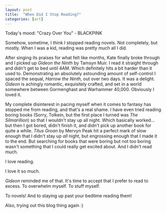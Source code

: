 ```yaml
---
layout: post
title:  "When Did I Stop Reading?"
categories: [art]
---
```


Today's mood: "Crazy Over You" - BLACKPINK

Somehow, sometime, I think I stopped reading novels. Not completely, but mostly. When I was a kid, reading was pretty much all I did.

After singing its praises for what felt like months, Kate finally broke through and I picked up *Gideon the Ninth* by Tamsyn Muir. I read it straight through and didn't get to bed until 4AM. Which definitely hits a bit harder than it used to. Demonstrating an absolutely astounding amount of self-control I spaced the sequal, *Harrow the Ninth*, out over two days. It was a delight. *Gideon* is achingly romantic, exquisitely crafted, and set in a world somewhere between Gormenghast and Warhammer 40,000. Obviously I loved it.

<!--more-->

My complete disinterest in pacing myself when it comes to fantasy has stopped me from reading, and that's a real shame. I have even tried reading boring books (Sorry, Tolkein, but the first place I turned was *The Silmarillion*) so that I wouldn't stay up all night. Which basically worked... but then I got bored, didn't finish it, and didn't pick up another book for quite a while. *Titus Groan* by Mervyn Peak hit a perfect mark of slow enough that I didn't stay up *all* night, but engrossing enough that I made it to the end. But searching for books that were boring but not too boring wasn't something that I could really get excited about. And I didn't read much.

I love reading.

I love it so much.

*Gideon* reminded me of that. It's time to accept that I prefer to read to excess. To overwhelm myself. To stuff myself.

To novels! And to staying up past your bedtime reading them!

Also, trying out this blog thing again :)
